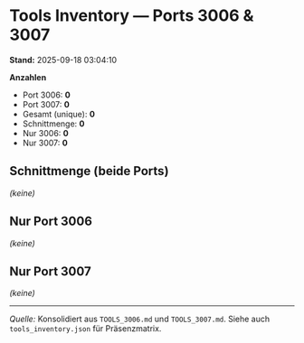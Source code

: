 # Tools Inventory — Ports 3006 &amp; 3007

**Stand:** 2025-09-18 03:04:10

**Anzahlen**
- Port 3006: **0**
- Port 3007: **0**
- Gesamt (unique): **0**
- Schnittmenge: **0**
- Nur 3006: **0**
- Nur 3007: **0**

## Schnittmenge (beide Ports)
_(keine)_

## Nur Port 3006
_(keine)_

## Nur Port 3007
_(keine)_

---

*Quelle:* Konsolidiert aus `TOOLS_3006.md` und `TOOLS_3007.md`. Siehe auch `tools_inventory.json` für Präsenzmatrix.
